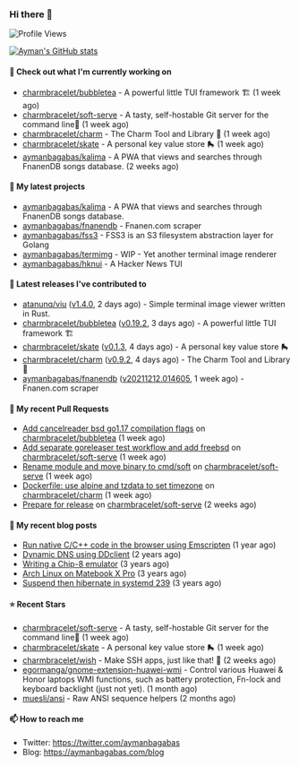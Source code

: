 ### Hi there 👋

![Profile Views](https://komarev.com/ghpvc/?username=aymanbagabas&label=PROFILE+VIEWS)

[![Ayman's GitHub stats](https://github-readme-stats.vercel.app/api?username=aymanbagabas&count_private=true&show_icons=true)](https://github.com/anuraghazra/github-readme-stats)

#### 👷 Check out what I'm currently working on

- [charmbracelet/bubbletea](https://github.com/charmbracelet/bubbletea) - A powerful little TUI framework 🏗 (1 week ago)
- [charmbracelet/soft-serve](https://github.com/charmbracelet/soft-serve) - A tasty, self-hostable Git server for the command line🍦 (1 week ago)
- [charmbracelet/charm](https://github.com/charmbracelet/charm) - The Charm Tool and Library 🌟 (1 week ago)
- [charmbracelet/skate](https://github.com/charmbracelet/skate) - A personal key value store 🛼 (1 week ago)
- [aymanbagabas/kalima](https://github.com/aymanbagabas/kalima) - A PWA that views and searches through FnanenDB songs database. (2 weeks ago)

#### 🌱 My latest projects

- [aymanbagabas/kalima](https://github.com/aymanbagabas/kalima) - A PWA that views and searches through FnanenDB songs database.
- [aymanbagabas/fnanendb](https://github.com/aymanbagabas/fnanendb) - Fnanen.com scraper
- [aymanbagabas/fss3](https://github.com/aymanbagabas/fss3) - FSS3 is an S3 filesystem abstraction layer for Golang
- [aymanbagabas/termimg](https://github.com/aymanbagabas/termimg) - WIP - Yet another terminal image renderer
- [aymanbagabas/hknui](https://github.com/aymanbagabas/hknui) - A Hacker News TUI

#### 🔭 Latest releases I've contributed to

- [atanunq/viu](https://github.com/atanunq/viu) ([v1.4.0](https://github.com/atanunq/viu/releases/tag/v1.4.0), 2 days ago) - Simple terminal image viewer written in Rust.
- [charmbracelet/bubbletea](https://github.com/charmbracelet/bubbletea) ([v0.19.2](https://github.com/charmbracelet/bubbletea/releases/tag/v0.19.2), 3 days ago) - A powerful little TUI framework 🏗
- [charmbracelet/skate](https://github.com/charmbracelet/skate) ([v0.1.3](https://github.com/charmbracelet/skate/releases/tag/v0.1.3), 4 days ago) - A personal key value store 🛼
- [charmbracelet/charm](https://github.com/charmbracelet/charm) ([v0.9.2](https://github.com/charmbracelet/charm/releases/tag/v0.9.2), 4 days ago) - The Charm Tool and Library 🌟
- [aymanbagabas/fnanendb](https://github.com/aymanbagabas/fnanendb) ([v20211212.014605](https://github.com/aymanbagabas/fnanendb/releases/tag/v20211212.014605), 1 week ago) - Fnanen.com scraper

#### 🔨 My recent Pull Requests

- [Add cancelreader bsd go1.17 compilation flags](https://github.com/charmbracelet/bubbletea/pull/167) on [charmbracelet/bubbletea](https://github.com/charmbracelet/bubbletea) (1 week ago)
- [Add separate goreleaser test workflow and add freebsd](https://github.com/charmbracelet/soft-serve/pull/36) on [charmbracelet/soft-serve](https://github.com/charmbracelet/soft-serve) (1 week ago)
- [Rename module and move binary to cmd/soft](https://github.com/charmbracelet/soft-serve/pull/35) on [charmbracelet/soft-serve](https://github.com/charmbracelet/soft-serve) (1 week ago)
- [Dockerfile: use alpine and tzdata to set timezone](https://github.com/charmbracelet/charm/pull/30) on [charmbracelet/charm](https://github.com/charmbracelet/charm) (1 week ago)
- [Prepare for release](https://github.com/charmbracelet/soft-serve/pull/23) on [charmbracelet/soft-serve](https://github.com/charmbracelet/soft-serve) (2 weeks ago)

#### 📜 My recent blog posts

- [Run native C/C&#43;&#43; code in the browser using Emscripten](https://aymanbagabas.com/blog/2020/11/18/run-native-c-c&#43;&#43;-code-in-the-browser-using-emscripten.html) (1 year ago)
- [Dynamic DNS using DDclient](https://aymanbagabas.com/blog/2019/02/16/dynamic-dns-using-ddclient.html) (2 years ago)
- [Writing a Chip-8 emulator](https://aymanbagabas.com/blog/2018/09/17/chip-8-emulator.html) (3 years ago)
- [Arch Linux on Matebook X Pro](https://aymanbagabas.com/blog/2018/07/23/archlinux-on-matebook-x-pro.html) (3 years ago)
- [Suspend then hibernate in systemd 239](https://aymanbagabas.com/blog/2018/07/18/suspend-then-hibernate.html) (3 years ago)

#### ⭐ Recent Stars

- [charmbracelet/soft-serve](https://github.com/charmbracelet/soft-serve) - A tasty, self-hostable Git server for the command line🍦 (1 week ago)
- [charmbracelet/skate](https://github.com/charmbracelet/skate) - A personal key value store 🛼 (1 week ago)
- [charmbracelet/wish](https://github.com/charmbracelet/wish) - Make SSH apps, just like that! 💫 (2 weeks ago)
- [egormanga/gnome-extension-huawei-wmi](https://github.com/egormanga/gnome-extension-huawei-wmi) - Control various Huawei &amp; Honor laptops WMI functions, such as battery protection, Fn-lock and keyboard backlight (just not yet). (1 month ago)
- [muesli/ansi](https://github.com/muesli/ansi) - Raw ANSI sequence helpers (2 months ago)

#### 📫 How to reach me

- Twitter: https://twitter.com/aymanbagabas
- Blog: https://aymanbagabas.com/blog
